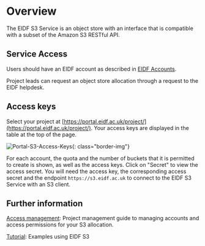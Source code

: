 # Overview

The EIDF S3 Service is an object store with an interface that is compatible with a subset of the Amazon S3 RESTful API.

## Service Access

Users should have an EIDF account as described in [EIDF Accounts](../../access/project.md).

Project leads can request an object store allocation through a request to the EIDF helpdesk.

## Access keys

Select your project at [https://portal.eidf.ac.uk/project/](https://portal.eidf.ac.uk/project/).
Your access keys are displayed in the table at the top of the page.

![Portal-S3-Access-Keys](/eidf-docs/images/access/portal-s3-keys.png){: class="border-img"}

For each account, the quota and the number of buckets that it is permitted to create is shown, as well as the access keys.
Click on "Secret" to view the access secret.
You will need the access key, the corresponding access secret and the endpoint `https://s3.eidf.ac.uk` to connect to the EIDF S3 Service with an S3 client.

## Further information

[Access management](./manage.md): Project management guide to managing accounts and access permissions for your S3 allocation.

[Tutorial](./tutorial.md): Examples using EIDF S3
